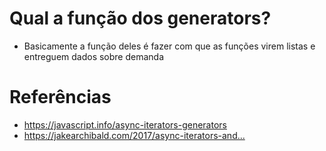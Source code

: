 # Qual a função dos generators?

- Basicamente a função deles é fazer com que as funções virem listas e entreguem dados sobre demanda

# Referências

- https://javascript.info/async-iterators-generators
- https://jakearchibald.com/2017/async-iterators-and...​​

